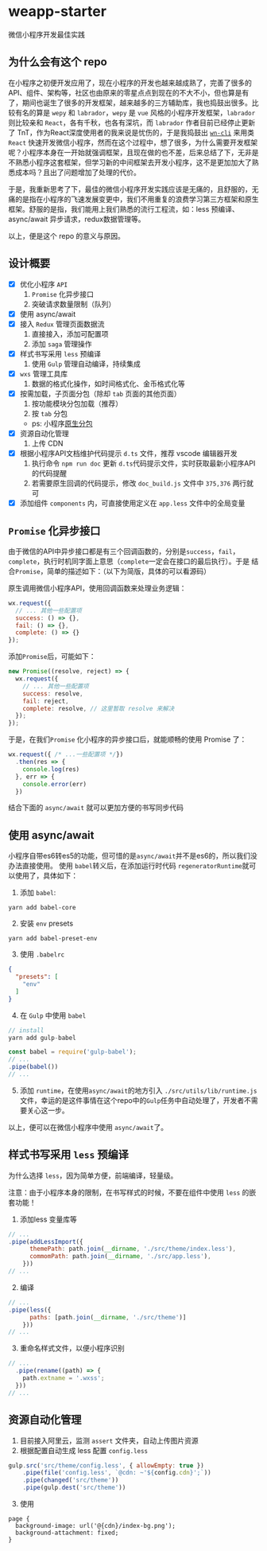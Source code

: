 # weapp-starter

微信小程序开发最佳实践

## 为什么会有这个 repo 

在小程序之初便开发应用了，现在小程序的开发也越来越成熟了，完善了很多的API、组件、架构等，社区也由原来的零星点点到现在的不大不小，但也算是有了，期间也诞生了很多的开发框架，越来越多的三方辅助库，我也捣鼓出很多。比较有名的算是 `wepy` 和 `labrador`，`wepy` 是 `vue` 风格的小程序开发框架，`labrador` 则比较亲和 `React`，各有千秋，也各有深坑，而 `labrador` 作者目前已经停止更新了 TnT，作为React深度使用者的我来说是忧伤的，于是我捣鼓出 [`wn-cli`](https://github.com/skyFi/weapp-native) 来用类 `React` 快速开发微信小程序，然而在这个过程中，想了很多，为什么需要开发框架呢？小程序本身在一开始就强调框架，且现在做的也不差，后来总结了下，无非是不熟悉小程序这套框架，但学习新的中间框架去开发小程序，这不是更加加大了熟悉成本吗？且出了问题增加了处理的代价。

于是，我重新思考了下，最佳的微信小程序开发实践应该是无痛的，且舒服的，无痛的是指在小程序的飞速发展变更中，我们不用重复的浪费学习第三方框架和原生框架。舒服的是指，我们能用上我们熟悉的流行工程流，如：less 预编译、async/await 异步请求，redux数据管理等。

以上，便是这个 repo 的意义与原因。

## 设计概要

- [x] 优化小程序 `API`
  1. `Promise` 化异步接口
  2. 突破请求数量限制（队列）
- [x] 使用 async/await
- [x] 接入 `Redux` 管理页面数据流
  1. 直接接入，添加可配置项
  2. 添加 `saga` 管理操作
- [x] 样式书写采用 `less` 预编译
  1. 使用 `Gulp` 管理自动编译，持续集成
- [x] `wxs` 管理工具库
  1. 数据的格式化操作，如时间格式化、金币格式化等
- [x] 按需加载，子页面分包（除却 `tab` 页面的其他页面）
  1. 按功能模块分包加载（推荐）
  2. 按 `tab` 分包
  * ps: 小程序[原生分包](https://mp.weixin.qq.com/debug/wxadoc/dev/framework/subpackages.html)
- [x] 资源自动化管理
  1. 上传 CDN
- [x] 根据小程序API文档维护代码提示 `d.ts` 文件，推荐 vscode 编辑器开发
  1. 执行命令 `npm run doc` 更新 `d.ts`代码提示文件，实时获取最新小程序API的代码提醒
  2. 若需要原生回调的代码提示，修改 `doc_build.js` 文件中 `375,376` 两行就可
- [x] 添加组件 `components` 内，可直接使用定义在 `app.less` 文件中的全局变量

## `Promise` 化异步接口

由于微信的API中异步接口都是有三个回调函数的，分别是`success`，`fail`，`complete`，执行时机同字面上意思（`complete`一定会在接口的最后执行）。于是 结合`Promise`，简单的描述如下：（以下为简版，具体的可以看源码）

原生调用微信小程序API，使用回调函数来处理业务逻辑：
```JavaScript
wx.request({
  // ... 其他一些配置项
  success: () => {},
  fail: () => {},
  complete: () => {}
});
```

添加`Promise`后，可能如下：
```JavaScript
new Promise((resolve, reject) => {
  wx.request({
    // ... 其他一些配置项
    success: resolve,
    fail: reject,
    complete: resolve, // 这里暂取 resolve 来解决
  });
});
```
于是，在我们`Promise` 化小程序的异步接口后，就能顺畅的使用 Promise 了：
```JavaScript
wx.request({ /* ...一些配置项 */})
  .then(res => {
    console.log(res)
  }, err => {
    console.error(err)
  })
```
结合下面的  `async/await` 就可以更加方便的书写同步代码

## 使用 async/await

小程序自带es6转es5的功能，但可惜的是`async/await`并不是es6的，所以我们没办法直接使用。
使用 `babel`转义后，在添加运行时代码 `regeneratorRuntime`就可以使用了，具体如下：

1. 添加 `babel`:
```shell
yarn add babel-core
```

2. 安装 `env` presets
```shell
yarn add babel-preset-env
```

3. 使用 `.babelrc`
```json
{
  "presets": [
    "env"
  ]
}
```

4. 在 `Gulp` 中使用 `babel`

```javascript
// install
yarn add gulp-babel

const babel = require('gulp-babel');
// ...
.pipe(babel())
// ...
```

5. 添加 `runtime`，在使用`async/await`的地方引入 `./src/utils/lib/runtime.js` 文件，幸运的是这件事情在这个repo中的`Gulp`任务中自动处理了，开发者不需要关心这一步。

以上，便可以在微信小程序中使用 `async/await`了。

## 样式书写采用 `less` 预编译

为什么选择 `less`，因为简单方便，前端编译，轻量级。

注意：由于小程序本身的限制，在书写样式的时候，不要在组件中使用 `less` 的嵌套功能！

1. 添加less 变量库等
```javascript
// ...
.pipe(addLessImport({
      themePath: path.join(__dirname, './src/theme/index.less'),
      commomPath: path.join(__dirname, './src/app.less'),
    }))
// ...
```

2. 编译
```javascript
// ...
.pipe(less({
      paths: [path.join(__dirname, './src/theme')]
    }))
// ...
```

3. 重命名样式文件，以便小程序识别
```javascript
// ...
  .pipe(rename((path) => {
    path.extname = '.wxss';
  }))
// ...
```

## 资源自动化管理 

1. 目前接入阿里云，监测 `assert` 文件夹，自动上传图片资源
2. 根据配置自动生成 less 配置 `config.less`
```javascript
gulp.src('src/theme/config.less', { allowEmpty: true })
    .pipe(file('config.less', `@cdn: ~'${config.cdn}';`))
    .pipe(changed('src/theme'))
    .pipe(gulp.dest('src/theme'))
```
3. 使用 
```less
page {
  background-image: url('@{cdn}/index-bg.png');
  background-attachment: fixed;
}
```
